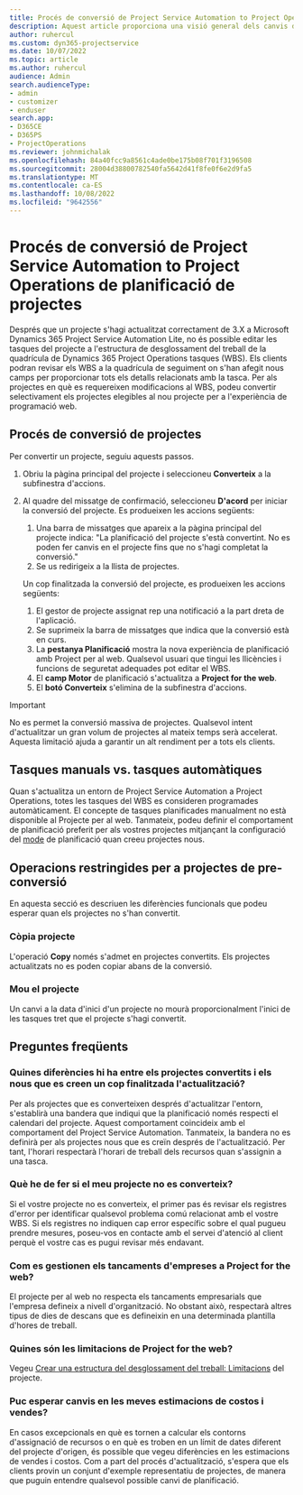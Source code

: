 ```yaml
---
title: Procés de conversió de Project Service Automation to Project Operations de planificació de projectes
description: Aquest article proporciona una visió general dels canvis de la característica per Microsoft Dynamics 365 Project Service Automation a Dynamics 365 Project Operations.
author: ruhercul
ms.custom: dyn365-projectservice
ms.date: 10/07/2022
ms.topic: article
ms.author: ruhercul
audience: Admin
search.audienceType:
- admin
- customizer
- enduser
search.app:
- D365CE
- D365PS
- ProjectOperations
ms.reviewer: johnmichalak
ms.openlocfilehash: 84a40fcc9a8561c4ade0be175b08f701f3196508
ms.sourcegitcommit: 28004d38800782540fa5642d41f8fe0f6e2d9fa5
ms.translationtype: MT
ms.contentlocale: ca-ES
ms.lasthandoff: 10/08/2022
ms.locfileid: "9642556"
---
```

# <a name="project-service-automation-to-project-operations-project-scheduling-conversion-process"></a>Procés de conversió de Project Service Automation to Project Operations de planificació de projectes

Després que un projecte s'hagi actualitzat correctament de 3.X a Microsoft Dynamics 365 Project Service Automation Lite, no és possible editar les tasques del projecte a l'estructura de desglossament del treball de la quadrícula de Dynamics 365 Project Operations tasques (WBS). Els clients podran revisar els WBS a la quadrícula de seguiment on s'han afegit nous camps per proporcionar tots els detalls relacionats amb la tasca. Per als projectes en què es requereixen modificacions al WBS, podeu convertir selectivament els projectes elegibles al nou projecte per a l'experiència de programació web.

## <a name="project-conversion-process"></a>Procés de conversió de projectes

Per convertir un projecte, seguiu aquests passos.

1. Obriu la pàgina principal del projecte i seleccioneu **Converteix** a la subfinestra d'accions.
1. Al quadre del missatge de confirmació, seleccioneu **D'acord** per iniciar la conversió del projecte. Es produeixen les accions següents:

    1. Una barra de missatges que apareix a la pàgina principal del projecte indica: "La planificació del projecte s'està convertint. No es poden fer canvis en el projecte fins que no s'hagi completat la conversió."
    1. Se us redirigeix a la llista de projectes.

    Un cop finalitzada la conversió del projecte, es produeixen les accions següents:

    1. El gestor de projecte assignat rep una notificació a la part dreta de l'aplicació.
    1. Se suprimeix la barra de missatges que indica que la conversió està en curs.
    1. La **pestanya Planificació** mostra la nova experiència de planificació amb Project per al web. Qualsevol usuari que tingui les llicències i funcions de seguretat adequades pot editar el WBS.
    1. El **camp Motor** de planificació s'actualitza a **Project for the web**.
    1. El **botó Converteix** s'elimina de la subfinestra d'accions.

> [!IMPORTANT]
> No es permet la conversió massiva de projectes. Qualsevol intent d'actualitzar un gran volum de projectes al mateix temps serà accelerat. Aquesta limitació ajuda a garantir un alt rendiment per a tots els clients.

## <a name="manual-tasks-vs-automatic-tasks"></a>Tasques manuals vs. tasques automàtiques

Quan s'actualitza un entorn de Project Service Automation a Project Operations, totes les tasques del WBS es consideren programades automàticament. El concepte de tasques planificades manualment no està disponible al Projecte per al web. Tanmateix, podeu definir el comportament de planificació preferit per als vostres projectes mitjançant la configuració del [mode](/project-management/scheduling-modes.md) de planificació quan creeu projectes nous.

## <a name="restricted-operations-for-pre-conversion-projects"></a>Operacions restringides per a projectes de pre-conversió

En aquesta secció es descriuen les diferències funcionals que podeu esperar quan els projectes no s'han convertit.

### <a name="copy-project"></a>Còpia projecte

L'operació **Copy** només s'admet en projectes convertits. Els projectes actualitzats no es poden copiar abans de la conversió.

### <a name="move-project"></a>Mou el projecte

Un canvi a la data d'inici d'un projecte no mourà proporcionalment l'inici de les tasques tret que el projecte s'hagi convertit.

## <a name="frequently-asked-questions"></a>Preguntes freqüents

### <a name="what-are-the-differences-between-converted-projects-and-new-projects-that-are-created-after-the-upgrade-has-been-completed"></a>Quines diferències hi ha entre els projectes convertits i els nous que es creen un cop finalitzada l'actualització?

Per als projectes que es converteixen després d'actualitzar l'entorn, s'establirà una bandera que indiqui que la planificació només respecti el calendari del projecte. Aquest comportament coincideix amb el comportament del Project Service Automation. Tanmateix, la bandera no es definirà per als projectes nous que es creïn després de l'actualització. Per tant, l'horari respectarà l'horari de treball dels recursos quan s'assignin a una tasca.

### <a name="what-should-i-do-if-my-project-fails-to-be-converted"></a>Què he de fer si el meu projecte no es converteix?

Si el vostre projecte no es converteix, el primer pas és revisar els registres d'error per identificar qualsevol problema comú relacionat amb el vostre WBS. Si els registres no indiquen cap error específic sobre el qual pugueu prendre mesures, poseu-vos en contacte amb el servei d'atenció al client perquè el vostre cas es pugui revisar més endavant.

### <a name="how-are-business-closures-handled-in-project-for-the-web"></a>Com es gestionen els tancaments d'empreses a Project for the web?

El projecte per al web no respecta els tancaments empresarials que l'empresa defineix a nivell d'organització. No obstant això, respectarà altres tipus de dies de descans que es defineixin en una determinada plantilla d'hores de treball.

### <a name="what-are-the-limitations-of-project-for-the-web"></a>Quines són les limitacions de Project for the web?

Vegeu [Crear una estructura del desglossament del treball: Limitacions](/project-management/create-wbs#project-limitations.md) del projecte.

### <a name="can-i-expect-changes-to-my-cost-and-sales-estimates"></a>Puc esperar canvis en les meves estimacions de costos i vendes?

En casos excepcionals en què es tornen a calcular els contorns d'assignació de recursos o en què es troben en un límit de dates diferent del projecte d'origen, és possible que vegeu diferències en les estimacions de vendes i costos. Com a part del procés d'actualització, s'espera que els clients provin un conjunt d'exemple representatiu de projectes, de manera que puguin entendre qualsevol possible canvi de planificació.
